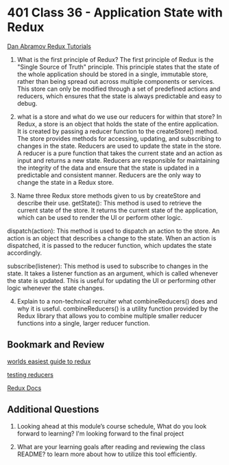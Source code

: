 # 401 Class 36 - Application State with Redux

[Dan Abramov Redux Tutorials](https://egghead.io/courses/getting-started-with-redux)

1. What is the first principle of Redux?
The first principle of Redux is the "Single Source of Truth" principle. This principle states that the state of the whole application should be stored in a single, immutable store, rather than being spread out across multiple components or services. This store can only be modified through a set of predefined actions and reducers, which ensures that the state is always predictable and easy to debug.

2. what is a store and what do we use our reducers for within that store?
In Redux, a store is an object that holds the state of the entire application. It is created by passing a reducer function to the createStore() method. The store provides methods for accessing, updating, and subscribing to changes in the state. Reducers are used to update the state in the store. A reducer is a pure function that takes the current state and an action as input and returns a new state. Reducers are responsible for maintaining the integrity of the data and ensure that the state is updated in a predictable and consistent manner. Reducers are the only way to change the state in a Redux store.

3. Name three Redux store methods given to us by createStore and describe their use.
getState(): This method is used to retrieve the current state of the store. It returns the current state of the application, which can be used to render the UI or perform other logic.

dispatch(action): This method is used to dispatch an action to the store. An action is an object that describes a change to the state. When an action is dispatched, it is passed to the reducer function, which updates the state accordingly.

subscribe(listener): This method is used to subscribe to changes in the state. It takes a listener function as an argument, which is called whenever the state is updated. This is useful for updating the UI or performing other logic whenever the state changes.

4. Explain to a non-technical recruiter what combineReducers() does and why it is useful.
combineReducers() is a utility function provided by the Redux library that allows you to combine multiple smaller reducer functions into a single, larger reducer function.

## Bookmark and Review
[worlds easiest guide to redux](https://medium.freecodecamp.org/understanding-redux-the-worlds-easiest-guide-to-beginning-redux-c695f45546f6)

[testing reducers](https://medium.com/@netxm/testing-redux-reducers-with-jest-6653abbfe3e1)

[Redux Docs](https://redux.js.org/)

## Additional Questions
1. Looking ahead at this module’s course schedule, What do you look forward to learning?
I'm looking forward to the final project

2. What are your learning goals after reading and reviewing the class README?
to learn more about how to utilize this tool efficiently.
